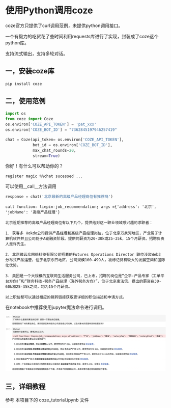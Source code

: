 # 使用Python调用coze

coze官方只提供了curl调用范例，未提供python调用接口。

一个有毅力的吃货花了些时间利用requests库进行了实现，封装成了coze这个python库。

支持流式输出，支持多轮对话。


## 一，安装coze库

```python
pip install coze 
```

## 二，使用范例


```python
import os 
from coze import Coze 
os.environ['COZE_API_TOKEN'] = 'pat_xxx'
os.environ['COZE_BOT_ID'] = "7362845197946257419"

```


```python
chat = Coze(api_token= os.environ['COZE_API_TOKEN'],
            bot_id = os.environ['COZE_BOT_ID'],
            max_chat_rounds=20,
            stream=True)

```


你好！有什么可以帮助你的？


    register magic %%chat sucessed ...


可以使用__call__方法调用


```python
response = chat('北京最新的高级产品经理岗位有推荐吗')
```

```raw
call function: liepin-job_recommendation; args ={'address': '北京', 'jobName': '高级产品经理'}

北京近期推荐的高级产品经理岗位有以下几个，提供给对这一职业领域感兴趣的求职者：

1. 获客多 Hokdo公司提供产品经理和高级产品经理岗位，位于北京万泉河地区，产业属于计算机软件并且公司处于A轮融资阶段。提供的薪资为20-30k或25-35k，15个月薪资。招聘负责人是许先生。

2. 北京微云众网络科技有限公司招募的Futures Operations Director 职位涉及Web3 分布式产品运营，位于北京东四地区，公司规模100-499人，被标记具有较大的发展空间和国际化优势。

3. 美团是一个大规模的互联网生活服务公司，已上市，招聘的岗位是“企平-产品专家（工单平台方向）”和“财务科技-税务产品经理（海外税务方向）”，位于北京南法信，提出的薪资在30-60k和25-35k之间，均为15个月薪资。

以上职位都可以通过相应的跳转链接获取更详细的职位描述和申请方式。
```

在notebook中推荐使用jupyter魔法命令进行调用。

![](./data/coze_jupyter.png)


## 三，详细教程

参考 本项目下的 coze_tutorial.ipynb 文件
